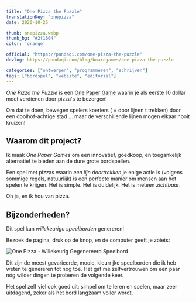 ```yaml
---
title: "One Pizza the Puzzle"
translationKey: "onepizza"
date: 2020-10-25

thumb: onepizza.webp
thumb_bg: "#2f1604"
color: 'orange'

official: "https://pandaqi.com/one-pizza-the-puzzle"
devlog: https://pandaqi.com/blog/boardgames/one-pizza-the-puzzle

categories: ["ontwerpen", "programmeren", "schrijven"]
tags: ["bordspel", "website", "editorial"]
---
```


_One Pizza the Puzzle_ is een [One Paper Game](/nl/ontwerpen/bordspel/one-paper-games) waarin je als eerste 10 dollar moet verdienen door pizza's te bezorgen!

Om dat te doen, bewegen spelers koeriers ( = door lijnen t trekken) door een doolhof-achtige stad ... maar de verschillende lijnen mogen elkaar nooit kruizen!

## Waarom dit project?
Ik maak _One Paper Games_ om een innovatief, goedkoop, en toegankelijk alternatief te bieden aan de dure grote bordspellen.

Een spel met pizzas waarin _een lijn doortrekken_ je enige actie is (volgens sommige regels, natuurlijk) is een perfecte manier om mensen aan het spelen te krijgen. Het is simple. Het is duidelijk. Het is meteen _zichtbaar_.

Oh ja, en ik hou van pizza.

## Bijzonderheden?
Dit spel kan _willekeurige speelborden_ genereren!

Bezoek de pagina, druk op de knop, en de computer geeft je zoiets:

![One Pizza - Willekeurig Gegenereerd Speelbord](onepizza-map.webp)

Dit zijn de meest gevarieerde, mooie, kleurrijke speelborden die ik heb weten te genereren tot nog toe. Het gaf me zelfvertrouwen om een paar nóg wilder dingen te proberen de volgende keer.

Het spel zelf viel ook goed uit: simpel om te leren en spelen, maar zeer uitdagend, zeker als het bord langzaam voller wordt.